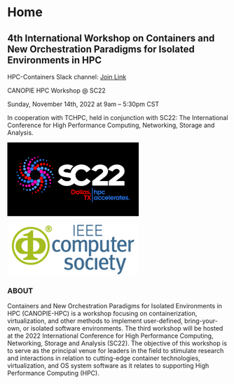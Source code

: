 # Home

## 4th International Workshop on Containers and New Orchestration Paradigms for Isolated Environments in HPC

HPC-Containers Slack channel: [Join Link](http://bit.ly/hpccslack)

CANOPIE HPC Workshop @ SC22

Sunday, November 14th, 2022 at 9am – 5:30pm CST

In cooperation with TCHPC,  held in conjunction with SC22: The International Conference for High Performance Computing, Networking, Storage and Analysis.

![SC22](/assets/images/sc22.png)

![IEEE](/assets/images/ieee.png)

### ABOUT
Containers and New Orchestration Paradigms for Isolated Environments in HPC (CANOPIE-HPC) is a workshop focusing on containerization, virtualization, and other methods to implement user-defined, bring-your-own, or isolated software environments. The third workshop will be hosted at the 2022 International Conference for High Performance Computing, Networking, Storage and Analysis (SC22). The objective of this workshop is to serve as the principal venue for leaders in the field to stimulate research and interactions in relation to cutting-edge container technologies, virtualization, and OS system software as it relates to supporting High Performance Computing (HPC).
